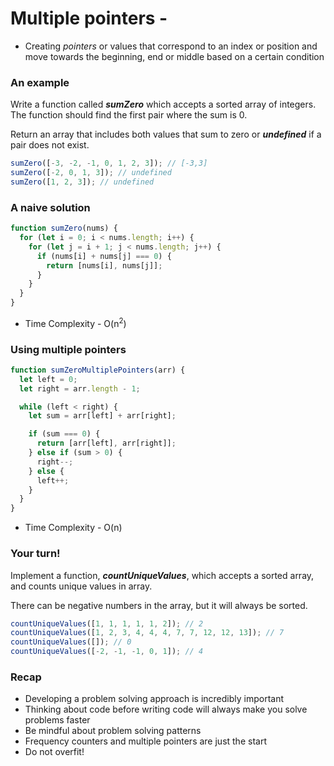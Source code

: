 # Multiple pointers -

- Creating *pointers* or values that correspond to an index or position and move towards the beginning, end or middle based on a certain condition

### An example

Write a function called ***sumZero*** which accepts a sorted array of integers. The function should find the first pair where the sum is 0.

Return an array that includes both values that sum to zero or ***undefined*** if a pair does not exist.

```js
sumZero([-3, -2, -1, 0, 1, 2, 3]); // [-3,3]
sumZero([-2, 0, 1, 3]); // undefined
sumZero([1, 2, 3]); // undefined
```

### A naive solution

```js
function sumZero(nums) {
  for (let i = 0; i < nums.length; i++) {
    for (let j = i + 1; j < nums.length; j++) {
      if (nums[i] + nums[j] === 0) {
        return [nums[i], nums[j]];
      }
    }
  }
}
```

- Time Complexity - O(n$^2$)

### Using multiple pointers

```js
function sumZeroMultiplePointers(arr) {
  let left = 0;
  let right = arr.length - 1;

  while (left < right) {
    let sum = arr[left] + arr[right];

    if (sum === 0) {
      return [arr[left], arr[right]];
    } else if (sum > 0) {
      right--;
    } else {
      left++;
    }
  }
}
```

- Time Complexity - O(n)

### Your turn!
Implement a function, ***countUniqueValues***, which accepts a sorted array, and counts unique values in array.

There can be negative numbers in the array, but it will always be sorted.

```js
countUniqueValues([1, 1, 1, 1, 1, 2]); // 2
countUniqueValues([1, 2, 3, 4, 4, 4, 7, 7, 12, 12, 13]); // 7
countUniqueValues([]); // 0
countUniqueValues([-2, -1, -1, 0, 1]); // 4
```

### Recap
- Developing a problem solving approach is incredibly important
- Thinking about code before writing code will always make you solve problems faster
- Be mindful about problem solving patterns
- Frequency counters and multiple pointers are just the start
- Do not overfit!
